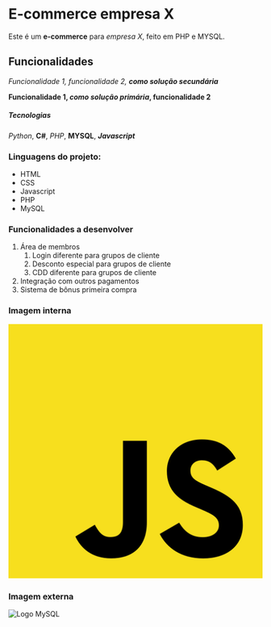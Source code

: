 # E-commerce empresa X

Este é um **e-commerce** para *empresa X*, feito em PHP e MYSQL.

## Funcionalidades

_Funcionalidade 1, funcionalidade 2, **como solução secundária**_

**Funcionalidade 1, _como solução primária_, funcionalidade 2**

##### Tecnologias

*Python*, **C#**, _PHP_, __MYSQL__, *__Javascript__*

### Linguagens do projeto:

* HTML
* CSS
* Javascript
* PHP
* MySQL

### Funcionalidades a desenvolver

1. Área de membros
    1. Login diferente para grupos de cliente
    2. Desconto especial para grupos de cliente
    3. CDD diferente para grupos de cliente
2. Integração com outros pagamentos
3. Sistema de bônus primeira compra

### Imagem interna

![Logo Javascript](img/javascript.png)

### Imagem externa

![Logo MySQL](https://www.freepnglogos.com/uploads/logo-mysql-png/logo-mysql-mysql-logo-png-images-are-download-crazypng-21.png)